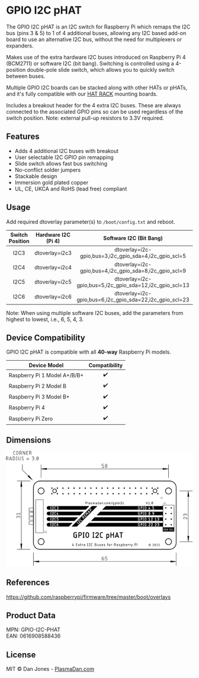 # GPIO I2C pHAT

The GPIO I2C pHAT is an I2C switch for Raspberry Pi which remaps the I2C bus (pins 3 & 5) to 1 of 4 additional buses, allowing any I2C based add-on board to use an alternative I2C bus, without the need for multiplexers or expanders.

Makes use of the extra hardware I2C buses introduced on Raspberry Pi 4 (BCM2711) or software I2C (bit bang). Switching is controlled using a 4-position double-pole slide switch, which allows you to quickly switch between buses.

Multiple GPIO I2C boards can be stacked along with other HATs or pHATs, and it's fully compatible with our [HAT RACK](https://github.com/plasmadancom/HAT-RACK) mounting boards.

Includes a breakout header for the 4 extra I2C buses. These are always connected to the associated GPIO pins so can be used regardless of the switch position. Note: external pull-up resistors to 3.3V required.


## Features

* Adds 4 additional I2C buses with breakout
* User selectable I2C GPIO pin remapping
* Slide switch allows fast bus switching
* No-conflict solder jumpers
* Stackable design
* Immersion gold plated copper
* UL, CE, UKCA and RoHS (lead free) compliant


## Usage

Add required dtoverlay parameter(s) to ```/boot/config.txt``` and reboot.

| Switch Position | Hardware I2C (Pi 4) | Software I2C (Bit Bang) | GPIO |
| :---: | :---: | :---: | :---: |
| I2C3 | dtoverlay=i2c3 | dtoverlay=i2c-gpio,bus=3,i2c_gpio_sda=4,i2c_gpio_scl=5 | 4 5 |
| I2C4 | dtoverlay=i2c4 | dtoverlay=i2c-gpio,bus=4,i2c_gpio_sda=8,i2c_gpio_scl=9 | 8 9 |
| I2C5 | dtoverlay=i2c5 | dtoverlay=i2c-gpio,bus=5,i2c_gpio_sda=12,i2c_gpio_scl=13 | 12 13 |
| I2C6 | dtoverlay=i2c6 | dtoverlay=i2c-gpio,bus=6,i2c_gpio_sda=22,i2c_gpio_scl=23 | 22 23 |

Note: When using multiple software I2C buses, add the parameters from highest to lowest, i.e., 6, 5, 4, 3.

## Device Compatibility

GPIO I2C pHAT is compatible with all **40-way** Raspberry Pi models.

| Device Model | Compatibility |
| --- | :---: |
| Raspberry Pi 1 Model A+/B/B+ | &#x2714;&#xFE0F; |
| Raspberry Pi 2 Model B | &#x2714;&#xFE0F; |
| Raspberry Pi 3 Model B+ | &#x2714;&#xFE0F; |
| Raspberry Pi 4 | &#x2714;&#xFE0F; |
| Raspberry Pi Zero | &#x2714;&#xFE0F; |

## Dimensions

<p align="center">
    <a href="https://raw.githubusercontent.com/plasmadancom/GPIO-I2C-pHAT/main/img/gpio-i2c-phat-v1.0-dimensions.svg">
        <img alt="Mechanical Drawing" src="/img/gpio-i2c-phat-v1.0-dimensions.svg" width="600">
    </a>
</p>

## References

https://github.com/raspberrypi/firmware/tree/master/boot/overlays

## Product Data

MPN: GPIO-I2C-PHAT  
EAN: 0616908588436

## License

MIT © Dan Jones - [PlasmaDan.com](https://plasmadan.com)
